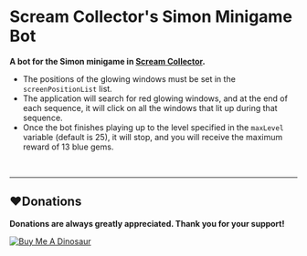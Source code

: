# Scream Collector's Simon Minigame Bot
**A bot for the Simon minigame in [Scream Collector](https://store.steampowered.com/app/726390/Scream_Collector/ "Scream Collector on Steam").**
* The positions of the glowing windows must be set in the `screenPositionList` list.
* The application will search for red glowing windows, and at the end of each sequence, it will click on all the windows that lit up during that sequence.
* Once the bot finishes playing up to the level specified in the `maxLevel` variable (default is 25), it will stop, and you will receive the maximum reward of 13 blue gems.

<br>

------------
## :heart:Donations
**Donations are always greatly appreciated. Thank you for your support!**

<a href="https://www.buymeacoffee.com/devilquest" target="_blank"><img src="https://i.imgur.com/RHHFQWs.png" alt="Buy Me A Dinosaur"></a>